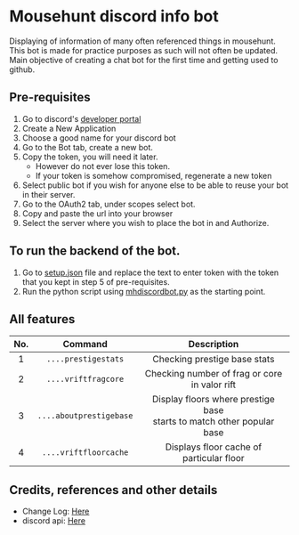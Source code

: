 # Mousehunt discord info bot
Displaying of information of many often referenced things in mousehunt.<br/>
This bot is made for practice purposes as such will not often be updated.<br/>
Main objective of creating a chat bot for the first time and getting used to github.

## Pre-requisites
1. Go to discord's [developer portal](https://discordapp.com/developers/applications)
2. Create a New Application
3. Choose a good name for your discord bot
4. Go to the Bot tab, create a new bot.
5. Copy the token, you will need it later.
    - However do not ever lose this token.
    - If your token is somehow compromised, regenerate a new token
6. Select public bot if you wish for anyone else to be able to reuse your bot in their server.
7. Go to the OAuth2 tab, under scopes select bot.
8. Copy and paste the url into your browser
9. Select the server where you wish to place the bot in and Authorize.

## To run the backend of the bot.
1. Go to [setup.json](./setup.json) file and replace the text to enter token with the token that you kept in step 5 of pre-requisites.
2. Run the python script using [mhdiscordbot.py](./mhdiscordbot.py) as the starting point.

## All features
| No. | Command | Description |
|:---:|:-----------------------:|:------------------------------------------------------------------------:|
| 1 | `....prestigestats` | Checking prestige base stats |
| 2 | `....vriftfragcore` | Checking number of frag or core<br>in valor rift |
| 3 | `....aboutprestigebase` | Display floors where prestige base<br>starts to match other popular base |
| 4 | `....vriftfloorcache` | Displays floor cache of<br>particular floor |

## Credits, references and other details
- Change Log: [Here](./changelog.md)
- discord api: [Here](https://discordpy.readthedocs.io/en/latest/api.html)
